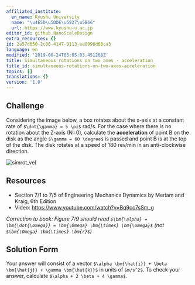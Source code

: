 ```yaml
---
affiliated_institute:
  en_name: Kyushu University
  name: "\u4E5D\u5DDE\u5927\u5B66"
  url: https://www.kyushu-u.ac.jp
editor_id: github.NanoScaleDesign
extra_resources: {}
id: 2a57d650-2c00-4147-9113-ea0096d60ca3
language: en
modified: '2019-06-24T05:05:03.451268Z'
title: Simultaneous rotations on two axes - acceleration
title_id: simultaneous-rotations-on-two-axes-acceleration
topics: []
translations: {}
version: '1.0'
---
```


## Challenge
Considering the image below, a box rotates about the x-axis at a constant rate of `$\dot{\gamma} = 5 \pi$` rad/s. For the case where there is no rotation about the Z-axis (N=0), calculate the **acceleration** of point B on the disk as the angle `$\gamma = 60 \degree$` is passed and point B is at the top of the disk. The disk rotates at a speed of 180 rev/min in an anti-clockwise direction.

![simrot_vel](/api/v0/teachers/github.NanoScaleDesign/resources/public/6edb18f1-49b6-42e1-8cdd-118d2dac09d9.png/6edb18f1-49b6-42e1-8cdd-118d2dac09d9.png)

## Resources
- Section 7/1 to 7/5 of Engineering Mechanics Dynamics by Meriam and Kraig, 6th Edition
- Video: https://www.youtube.com/watch?v=Bq9cc7sSm_g

*Correction to book: Figure 7/9 should read `$\bm{\alpha} = \bm{\dot{\omega}} = \bm{\Omega} \bm{\times} \bm{\omega}$` (not `$\bm{\Omega} \bm{\times} \bm{r}$`)*

## Solution Form
Your answer will consist of a vector `$\alpha \bm{\hat{i}} + \beta \bm{\hat{j}} + \gamma \bm{\hat{k}}$` in units of `$m/s^2$`.
To check your answer, calculate `$\alpha + 2 \beta + 4 \gamma$`.
